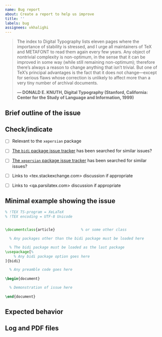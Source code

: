 ```yaml
---
name: Bug report
about: Create a report to help us improve
title: ''
labels: bug
assignees: vkhalighi
---
```


> The index to Digital Typography lists eleven pages where the importance of stability is stressed, and I urge all maintainers of TeX and METAFONT to read them again every few years. Any object of nontrivial complexity is non-optimum, in the sense that it can be improved in some way (while still remaining non-optimum); therefore there’s always a reason to change anything that isn’t trivial. But one of TeX’s principal advantages is the fact that it does not change—except for serious flaws whose correction is unlikely to affect more than a very tiny number of archival documents.
> 
> **— DONALD E. KNUTH, Digital Typography (Stanford, California: Center for the Study of Language and Information, 1999)**

<!---
!! Please fill out all sections !!
-->

## Brief outline of the issue


## Check/indicate
- [ ] Relevant to the `xepersian` package
- [ ] [The `bidi` package issue tracker](https://github.com/xepersian/bidi/issues) has been searched for similar issues?
- [ ] [The `xepersian` package issue tracker](https://github.com/xepersian/xepersian/issues) has been searched for similar issues?
- [ ] Links to <tex.stackexchange.com> discussion if appropriate
- [ ] Links to <qa.parsilatex.com> discussion if appropriate



## Minimal example showing the issue

```tex
% !TEX TS-program = XeLaTeX
% !TEX encoding = UTF-8 Unicode


\documentclass{article}            % or some other class

  % Any packages other than the bidi package must be loaded here

  % The bidi package must be loaded as the last package
\usepackage[%
    % Any bidi package option goes here
]{bidi}

  % Any preamble code goes here
  
\begin{document}

  % Demonstration of issue here
  
\end{document}
```

## Expected behavior


## Log and PDF files  

<!---
!! Use drag-and-drop !!
-->
